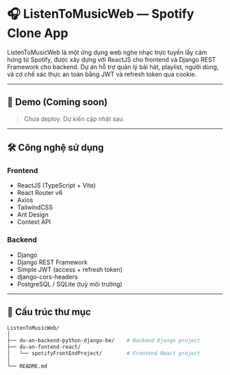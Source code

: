 # 🎧 ListenToMusicWeb — Spotify Clone App

ListenToMusicWeb là một ứng dụng web nghe nhạc trực tuyến lấy cảm hứng từ Spotify, được xây dựng với ReactJS cho frontend và Django REST Framework cho backend. Dự án hỗ trợ quản lý bài hát, playlist, người dùng, và cơ chế xác thực an toàn bằng JWT và refresh token qua cookie.

---

## 🚀 Demo (Coming soon)

> Chưa deploy. Dự kiến cập nhật sau.

---

## 🛠️ Công nghệ sử dụng

### Frontend
- ReactJS (TypeScript + Vite)
- React Router v6
- Axios
- TailwindCSS
- Ant Design
- Context API

### Backend
- Django
- Django REST Framework
- Simple JWT (access + refresh token)
- django-cors-headers
- PostgreSQL / SQLite (tuỳ môi trường)

---

## 📁 Cấu trúc thư mục

```bash
ListenToMusicWeb/
│
├── du-an-backend-python-django-be/    # Backend Django project
├── du-an-fontend-react/
│   └── spotifyFrontEndProject/        # Frontend React project
│
└── README.md
